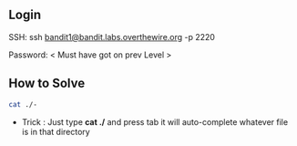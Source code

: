 
## Login

SSH: ssh bandit1@bandit.labs.overthewire.org -p 2220

Password: < Must have got on prev Level >

## How to Solve

```sh
cat ./-
```

- Trick : Just type **cat ./** and press tab it will auto-complete whatever file is in that directory
